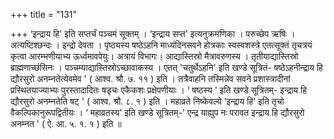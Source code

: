 +++
title = "131"

+++
‘इन्द्राय हि' इति सप्तर्चं पञ्चमं सूक्तम् । ‘इन्द्राय सप्त' इत्यनुक्रमणिका । परुच्छेप ऋषिः । अत्यष्टिश्छन्दः । इन्द्रो देवता । पृष्ठ्यस्य षष्ठेऽहनि माध्यंदिनसवने होत्रकाः स्वस्वशस्त्रे एतत्सूक्तं तृचत्रयं कृत्वा आरम्भणीयाभ्य ऊर्ध्वमावपेयुः। अत्रायं विभागः। आद्यास्तिस्रो मैत्रावरुणस्य । तृतीयाद्यास्तिस्रो ब्राह्मणाच्छंसिनः । पञ्चम्याद्यास्तिस्रोऽच्छावाकस्य । एतत् 'चतुर्थेऽहनि' इति खण्डे सूत्रितं- षष्ठेऽहनीन्द्राय हि द्यौरसुरो अनम्नतेत्येवमेव ' ( आश्व. श्रौ. ७. ११ ) इति । तत्रैवाहनि तस्मिन्नेव सवने प्रशास्त्रादीनां प्रस्थितयाज्याभ्यः पुरस्तादादितः षडृचः एकैकशः प्रक्षेपणीयाः । ‘ षष्ठस्य ' इति खण्डे सूत्रितम्- इन्द्राय हि द्यौरसुरो अनम्नतेति षट् ' ( आश्व. श्रौ. ८. १ ) इति । महाव्रते निष्केवल्ये ‘इन्द्राय हि' इति तृचो वैकल्पिकानुरूपद्वितीयः । ‘ महाव्रतस्य' इति खण्डे सूत्रितम्-' एन्द्र याह्युप नः परावत इन्द्राय हि द्यौरसुरो अनम्नत ' ( ऐ. आ. ५. १. १ ) इति ॥